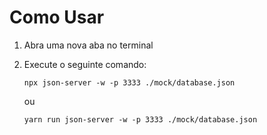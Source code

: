 # Como Usar

1. Abra uma nova aba no terminal
2. Execute o seguinte comando:
   
    ```npx json-server -w -p 3333 ./mock/database.json```

    ou
    
    ```yarn run json-server -w -p 3333 ./mock/database.json```
